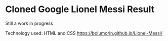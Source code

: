 # Cloned Google Lionel Messi Result

Still a work in progress

Technology used: HTML and CSS
https://bolumorin.github.io/Lionel-Messi/

